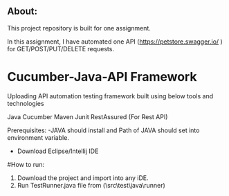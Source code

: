 About:
------
This project repository is built for one assignment.

In this assignment, I have automated one API (https://petstore.swagger.io/ ) for GET/POST/PUT/DELETE requests.

# Cucumber-Java-API Framework
Uploading API automation testing framework built using below tools and technologies

Java
Cucumber
Maven
Junit
RestAssured (For Rest API)


Prerequisites: 
-JAVA should install and Path of JAVA should set into environment variable.
- Download Eclipse/Intellij IDE

#How to run:
1. Download the project and import into any iDE.
2. Run TestRunner.java file from (\src\test\java\runner)
